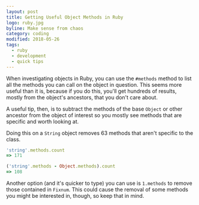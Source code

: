 ```yaml
---
layout: post
title: Getting Useful Object Methods in Ruby
logo: ruby.jpg
byline: Make sense from chaos
category: coding
modified: 2018-05-26
tags:
  - ruby
  - development
  - quick tips
---
```


When investigating objects in Ruby, you can use the `#methods` method to list all the methods you can call on the object in question. This seems more useful than it is, because if you do this, you'll get hundreds of results, mostly from the object's ancestors, that you don't care about.

A useful tip, then, is to subtract the methods of the base `Object` or other ancestor from the object of interest so you mostly see methods that are specific and worth looking at.

Doing this on a `String` object removes 63 methods that aren't specific to the class.

```ruby
'string'.methods.count
=> 171

('string'.methods - Object.methods).count
=> 108
```

Another option (and it's quicker to type) you can use is `1.methods` to remove those contained in `Fixnum`. This could cause the removal of some methods you might be interested in, though, so keep that in mind.
